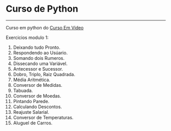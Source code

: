 # Curso de Python
 ***
 Curso em python do [Curso Em Video](https://www.cursoemvideo.com)
 
 Exercicios modulo 1:
 
  1. Deixando tudo Pronto.
  2. Respondendo ao Usúario.
  3. Somando dois Rumeros.
  4. Dissecando uma Variável.
  5. Antecessor e Sucessor.
  6. Dobro, Triplo, Raiz Quadrada.
  7. Média Aritmética.
  8. Conversor de Medidas.
  9. Tabuada.
  10. Conversor de Moedas.
  11. Pintando Parede.
  12. Calculando Descontos.
  13. Reajuste Salarial.
  14. Conversor de Temperaturas.
  15. Aluguel de Carros.
